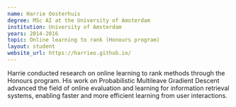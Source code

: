 ```yaml
---
name: Harrie Oosterhuis
degree: MSc AI at the University of Amsterdam
institution: University of Amsterdam
years: 2014-2016
topic: Online learning to rank (Honours program)
layout: student
website_url: https://harrieo.github.io/
---
```


Harrie conducted research on online learning to rank methods through the Honours program. His work on Probabilistic Multileave Gradient Descent advanced the field of online evaluation and learning for information retrieval systems, enabling faster and more efficient learning from user interactions.

